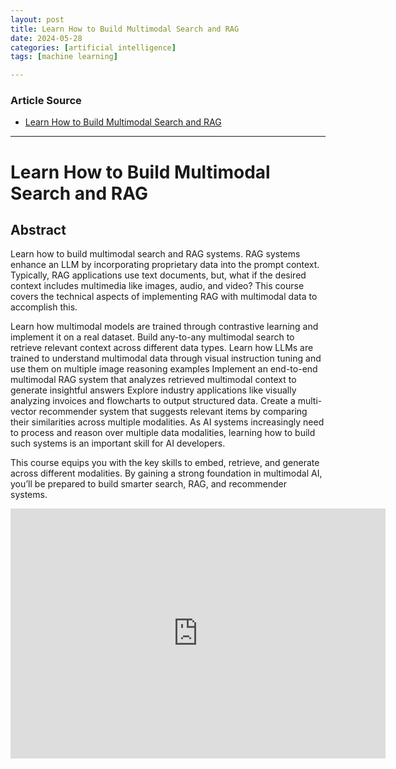 ```yaml
---
layout: post
title: Learn How to Build Multimodal Search and RAG
date: 2024-05-28
categories: [artificial intelligence]
tags: [machine learning]

---
```


### Article Source


* [Learn How to Build Multimodal Search and RAG](https://www.youtube.com/watch?v=n5yiUW0wSzA)

---


# Learn How to Build Multimodal Search and RAG


## Abstract

Learn how to build multimodal search and RAG systems. RAG systems enhance an LLM by incorporating proprietary data into the prompt context. Typically, RAG applications use text documents, but, what if the desired context includes multimedia like images, audio, and video? This course covers the technical aspects of implementing RAG with multimodal data to accomplish this.

Learn how multimodal models are trained through contrastive learning and implement it on a real dataset.
Build any-to-any multimodal search to retrieve relevant context across different data types.
Learn how LLMs are trained to understand multimodal data through visual instruction tuning and use them on multiple image reasoning examples
Implement an end-to-end multimodal RAG system that analyzes retrieved multimodal context to generate insightful answers
Explore industry applications like visually analyzing invoices and flowcharts to output structured data.
Create a multi-vector recommender system that suggests relevant items by comparing their similarities across multiple modalities.
As AI systems increasingly need to process and reason over multiple data modalities, learning how to build such systems is an important skill for AI developers.

This course equips you with the key skills to embed, retrieve, and generate across different modalities. By gaining a strong foundation in multimodal AI, you’ll be prepared to build smarter search, RAG, and recommender systems.


<iframe width="600" height="400" src="https://www.youtube.com/embed/n5yiUW0wSzA?si=ZsJiGj6H2z8M5_fY" title="YouTube video player" frameborder="0" allow="accelerometer; autoplay; clipboard-write; encrypted-media; gyroscope; picture-in-picture; web-share" referrerpolicy="strict-origin-when-cross-origin" allowfullscreen></iframe>